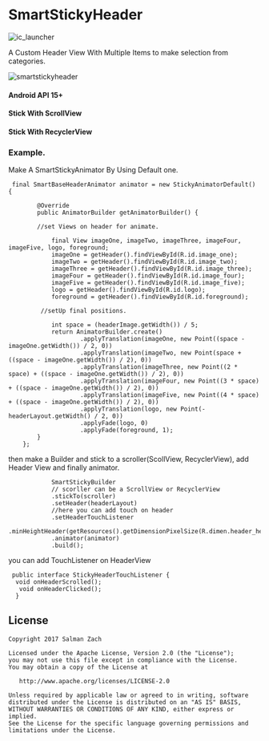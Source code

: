 # SmartStickyHeader

![ic_launcher](https://cloud.githubusercontent.com/assets/11782272/26771640/607f75fe-49dd-11e7-88c1-77389b7b1f46.png)


A Custom Header View With Multiple Items to make selection from categories.


![smartstickyheader](https://cloud.githubusercontent.com/assets/11782272/26771770/d4419b06-49de-11e7-9733-442280175c7c.gif)

#### Android API 15+
#### Stick With ScrollView 
#### Stick With RecyclerView

### Example.

Make A SmartStickyAnimator By Using Default one.

     final SmartBaseHeaderAnimator animator = new StickyAnimatorDefault() {

            @Override
            public AnimatorBuilder getAnimatorBuilder() {
            
            //set Views on header for animate.            
            
                final View imageOne, imageTwo, imageThree, imageFour, imageFive, logo, foreground;
                imageOne = getHeader().findViewById(R.id.image_one);
                imageTwo = getHeader().findViewById(R.id.image_two);
                imageThree = getHeader().findViewById(R.id.image_three);
                imageFour = getHeader().findViewById(R.id.image_four);
                imageFive = getHeader().findViewById(R.id.image_five);
                logo = getHeader().findViewById(R.id.logo);
                foreground = getHeader().findViewById(R.id.foreground);

             //setUp final positions.

                int space = (headerImage.getWidth()) / 5;
                return AnimatorBuilder.create()
                        .applyTranslation(imageOne, new Point((space - imageOne.getWidth()) / 2, 0))
                        .applyTranslation(imageTwo, new Point(space + ((space - imageOne.getWidth()) / 2), 0))
                        .applyTranslation(imageThree, new Point((2 * space) + ((space - imageOne.getWidth()) / 2), 0))
                        .applyTranslation(imageFour, new Point((3 * space) + ((space - imageOne.getWidth()) / 2), 0))
                        .applyTranslation(imageFive, new Point((4 * space) + ((space - imageOne.getWidth()) / 2), 0))
                        .applyTranslation(logo, new Point(-headerLayout.getWidth() / 2, 0))
                        .applyFade(logo, 0)
                        .applyFade(foreground, 1);
            }
        };



then make a Builder and stick to a scroller(ScollView, RecyclerView), add Header View and finally animator.
                           
                SmartStickyBuilder
                // scorller can be a ScrollView or RecyclerView                
                .stickTo(scroller)
                .setHeader(headerLayout)
                //here you can add touch on header 
                .setHeaderTouchListener
                .minHeightHeader(getResources().getDimensionPixelSize(R.dimen.header_height))
                .animator(animator)
                .build();
                
                
you can add TouchListener on HeaderView

     public interface StickyHeaderTouchListener {
      void onHeaderScrolled();
       void onHeaderClicked();
      }
      
      
License
-------

    Copyright 2017 Salman Zach

    Licensed under the Apache License, Version 2.0 (the "License");
    you may not use this file except in compliance with the License.
    You may obtain a copy of the License at

       http://www.apache.org/licenses/LICENSE-2.0

    Unless required by applicable law or agreed to in writing, software
    distributed under the License is distributed on an "AS IS" BASIS,
    WITHOUT WARRANTIES OR CONDITIONS OF ANY KIND, either express or implied.
    See the License for the specific language governing permissions and
    limitations under the License.
